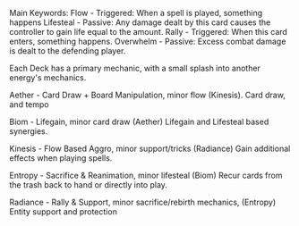 Main Keywords:
Flow - Triggered: When a spell is played, something happens
Lifesteal - Passive: Any damage dealt by this card causes the controller to gain life equal to the amount.
Rally - Triggered: When this card enters, something happens.
Overwhelm - Passive: Excess combat damage is dealt to the defending player.

Each Deck has a primary mechanic, with a small splash into another energy's mechanics.

Aether - Card Draw + Board Manipulation, minor flow (Kinesis).
Card draw, and tempo

Biom - Lifegain, minor card draw (Aether)
Lifegain and Lifesteal based synergies.

Kinesis - Flow Based Aggro, minor support/tricks (Radiance)
Gain additional effects when playing spells.

Entropy - Sacrifice & Reanimation, minor lifesteal (Biom)
Recur cards from the trash back to hand or directly into play.

Radiance - Rally & Support, minor sacrifice/rebirth mechanics, (Entropy)
Entity support and protection
